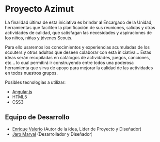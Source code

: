 Proyecto Azimut
===

La finalidad última de esta iniciativa es brindar al Encargado de la Unidad, herramientas que faciliten la planificación de sus reuniones, salidas y otras actividades de calidad, que satisfagan las necesidades y aspiraciones de los niños, niñas y jóvenes Scouts.

Para ello usaremos los conocimientos y experiencias acumuladas de los scouters y otros adultos que deseen colaborar con esta iniciativa... Estas ideas serán recopiladas en catálogos de actividades, juegos, canciones, etc... lo cual permitirá ir construyendo entre todos una poderosa herramienta que sirva de apoyo para mejorar la calidad de las actividades en todos nuestros grupos.

Posibles tecnologias a utilizar:
* [Angular.js](https://angularjs.org/)
* HTML5
* CSS3

## Equipo de Desarrollo
* [Enrique Valerio](comisionado@scoutsfalcon.org) (Autor de la idea, Lider de Proyecto y Diseñador)
* [Jaro Marval](jampgold@gmail.com) (Desarrollador y Diseñador)
